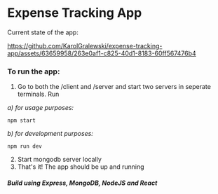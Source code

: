 # Expense Tracking App


Current state of the app: 

https://github.com/KarolGralewski/expense-tracking-app/assets/63659958/263e0af1-c825-40d1-8183-60ff567476b4

### To run the app: 

1. Go to both the /client and /server and start two servers in seperate terminals. Run 

  *a) for usage purposes:* 

```
npm start
```
  *b) for development purposes:*
   ```
npm run dev
```

2. Start mongodb server locally
3. That's it! The app should be up and running



##### Build using Express, MongoDB, NodeJS and React 
